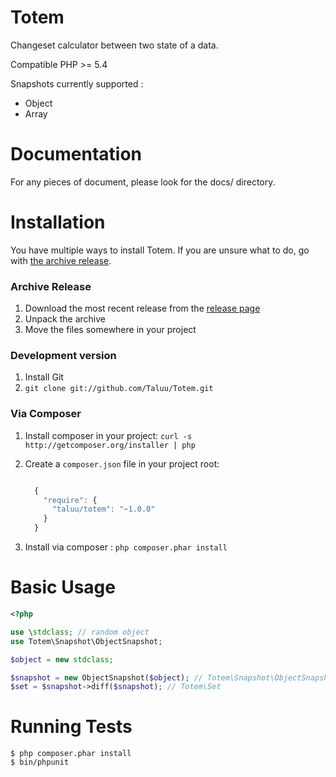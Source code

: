 Totem
=====
Changeset calculator between two state of a data.

Compatible PHP >= 5.4

Snapshots currently supported :
- Object
- Array

Documentation
=============
For any pieces of document, please look for the docs/ directory.

Installation
============
You have multiple ways to install Totem. If you are unsure what to do, go with
[the archive release](#archive-release).

### Archive Release
1. Download the most recent release from the [release page](https://github.com/Taluu/Totem/releases)
2. Unpack the archive
3. Move the files somewhere in your project

### Development version
1. Install Git
2. `git clone git://github.com/Taluu/Totem.git`

### Via Composer
1. Install composer in your project: `curl -s http://getcomposer.org/installer | php`
2. Create a `composer.json` file in your project root:

    ```javascript

      {
        "require": {
          "taluu/totem": "~1.0.0"
        }
      }
    ```

3. Install via composer : `php composer.phar install`

Basic Usage
===========
```php
<?php

use \stdclass; // random object
use Totem\Snapshot\ObjectSnapshot;

$object = new stdclass;

$snapshot = new ObjectSnapshot($object); // Totem\Snapshot\ObjectSnapshot
$set = $snapshot->diff($snapshot); // Totem\Set
```

Running Tests
=============
```console
$ php composer.phar install
$ bin/phpunit
```

